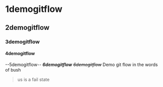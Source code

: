 # 1demogitflow
## 2demogitflow
### 3demogitflow
#### 4demogitflow
--5demogitflow--
***6demogitflow***
~~*6demogitflow*~~
Demo git flow
in the words of bush
> us is a fail state
